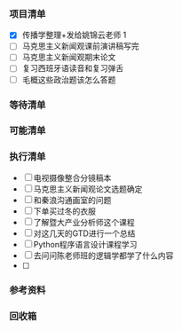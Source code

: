 ### 项目清单

- [x] 传播学整理+发给姚锦云老师 1
- [ ] 马克思主义新闻观课前演讲稿写完
- [ ] 马克思主义新闻观期末论文
- [ ] 复习西班牙语读音和复习弹舌
- [ ] 毛概这些政治题该怎么答题

### 等待清单



### 可能清单

### 执行清单

- [ ] 电视摄像整合分镜稿本
- [ ] 马克思主义新闻观论文选题确定
- [ ] 和秦浪沟通画室的问题
- [ ] 下单买过冬的衣服
- [ ] 了解暨大产业分析师这个课程
- [ ] 对这几天的GTD进行一个总结
- [ ] Python程序语言设计课程学习
- [ ] 去问问陈老师班的逻辑学都学了什么内容
- [ ] 

### 参考资料

### 回收箱

